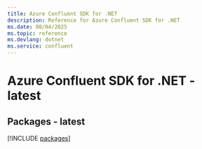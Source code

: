 ```yaml
---
title: Azure Confluent SDK for .NET
description: Reference for Azure Confluent SDK for .NET
ms.date: 08/04/2025
ms.topic: reference
ms.devlang: dotnet
ms.service: confluent
---
```

# Azure Confluent SDK for .NET - latest
## Packages - latest
[!INCLUDE [packages](confluent-index.md)]